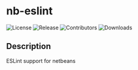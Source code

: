# nb-eslint

![License](https://img.shields.io/github/license/joakim-eriksson/nb-eslint)
![Release](https://img.shields.io/github/release/joakim-eriksson/nb-eslint)
![Contributors](https://img.shields.io/github/contributors/joakim-eriksson/nb-eslint)
![Downloads](https://img.shields.io/github/downloads/joakim-eriksson/nb-eslint/total)

## Description

ESLint support for netbeans
